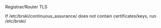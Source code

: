 Registrar/Router TLS

If /etc/brski/continuous_assurance/ does not contain certificates/keys, run /etc/brski/